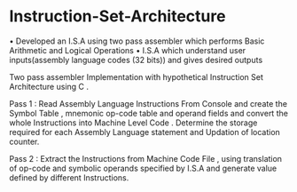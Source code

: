# Instruction-Set-Architecture

• 	Developed an I.S.A using two pass assembler which performs 
	Basic Arithmetic and Logical Operations
• 	I.S.A which understand user inputs(assembly language codes (32 bits)) and gives desired outputs


Two pass assembler Implementation with hypothetical Instruction Set Architecture using C .

Pass 1 : 	Read Assembly Language Instructions From Console and create the Symbol Table , mnemonic op-code table and operand fields
			and convert the whole Instructions into Machine Level Code .
			Determine the storage required for each Assembly Language statement and Updation of location counter.
			
Pass 2 :	Extract the Instructions from Machine Code File , using translation of op-code and symbolic operands specified by I.S.A
			and generate value defined by different Instructions.


